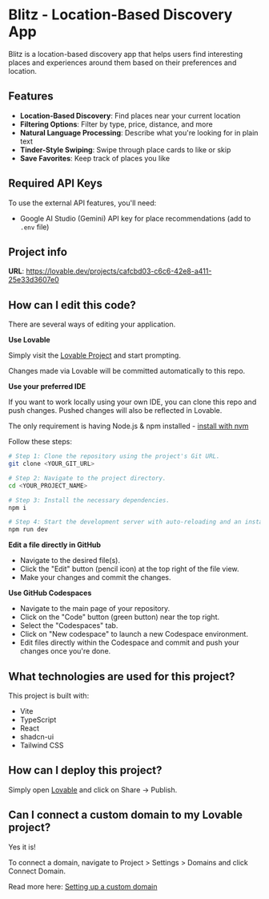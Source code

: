 # Blitz - Location-Based Discovery App

Blitz is a location-based discovery app that helps users find interesting places and experiences around them based on their preferences and location.

## Features

- **Location-Based Discovery**: Find places near your current location
- **Filtering Options**: Filter by type, price, distance, and more
- **Natural Language Processing**: Describe what you're looking for in plain text
- **Tinder-Style Swiping**: Swipe through place cards to like or skip
- **Save Favorites**: Keep track of places you like

## Required API Keys

To use the external API features, you'll need:
- Google AI Studio (Gemini) API key for place recommendations (add to `.env` file)

## Project info

**URL**: https://lovable.dev/projects/cafcbd03-c6c6-42e8-a411-25e33d3607e0

## How can I edit this code?

There are several ways of editing your application.

**Use Lovable**

Simply visit the [Lovable Project](https://lovable.dev/projects/cafcbd03-c6c6-42e8-a411-25e33d3607e0) and start prompting.

Changes made via Lovable will be committed automatically to this repo.

**Use your preferred IDE**

If you want to work locally using your own IDE, you can clone this repo and push changes. Pushed changes will also be reflected in Lovable.

The only requirement is having Node.js & npm installed - [install with nvm](https://github.com/nvm-sh/nvm#installing-and-updating)

Follow these steps:

```sh
# Step 1: Clone the repository using the project's Git URL.
git clone <YOUR_GIT_URL>

# Step 2: Navigate to the project directory.
cd <YOUR_PROJECT_NAME>

# Step 3: Install the necessary dependencies.
npm i

# Step 4: Start the development server with auto-reloading and an instant preview.
npm run dev
```

**Edit a file directly in GitHub**

- Navigate to the desired file(s).
- Click the "Edit" button (pencil icon) at the top right of the file view.
- Make your changes and commit the changes.

**Use GitHub Codespaces**

- Navigate to the main page of your repository.
- Click on the "Code" button (green button) near the top right.
- Select the "Codespaces" tab.
- Click on "New codespace" to launch a new Codespace environment.
- Edit files directly within the Codespace and commit and push your changes once you're done.

## What technologies are used for this project?

This project is built with:

- Vite
- TypeScript
- React
- shadcn-ui
- Tailwind CSS

## How can I deploy this project?

Simply open [Lovable](https://lovable.dev/projects/cafcbd03-c6c6-42e8-a411-25e33d3607e0) and click on Share -> Publish.

## Can I connect a custom domain to my Lovable project?

Yes it is!

To connect a domain, navigate to Project > Settings > Domains and click Connect Domain.

Read more here: [Setting up a custom domain](https://docs.lovable.dev/tips-tricks/custom-domain#step-by-step-guide)
